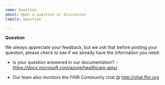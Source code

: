 ```yaml
---
name: Question
about: Open a question or discussion
labels: Question

---
```


**Question**

We always appreciate your feedback, but we ask that before posting your question, please check to see if we already have the information you need:

* Is your question answered in our documentation? - https://docs.microsoft.com/azure/healthcare-apis/

* Our team also monitors the FHIR Community chat @ http://chat.fhir.org

